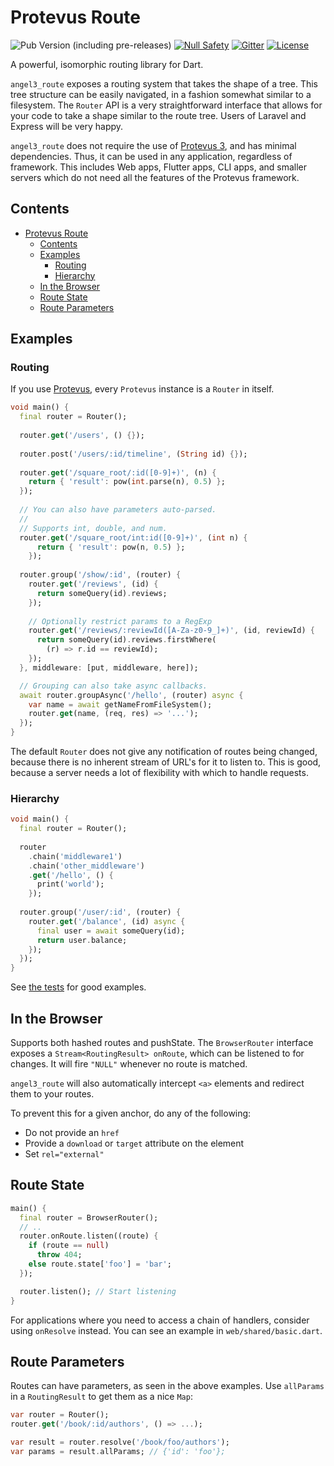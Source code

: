 # Protevus Route

![Pub Version (including pre-releases)](https://img.shields.io/pub/v/angel3_route?include_prereleases)
[![Null Safety](https://img.shields.io/badge/null-safety-brightgreen)](https://dart.dev/null-safety)
[![Gitter](https://img.shields.io/gitter/room/angel_dart/discussion)](https://gitter.im/angel_dart/discussion)
[![License](https://img.shields.io/github/license/dart-backend/angel)](https://github.com/dart-backend/angel/tree/master/packages/route/LICENSE)

A powerful, isomorphic routing library for Dart.

`angel3_route` exposes a routing system that takes the shape of a tree. This tree structure can be easily navigated, in a fashion somewhat similar to a filesystem. The `Router` API is a very straightforward interface that allows for your code to take a shape similar to the route tree. Users of Laravel and Express will be very happy.

`angel3_route` does not require the use of [Protevus 3](https://pub.dev/packages/angel3_framework), and has minimal dependencies. Thus, it can be used in any application, regardless of framework. This includes Web apps, Flutter apps, CLI apps, and smaller servers which do not need all the features of the Protevus framework.

## Contents

- [Protevus Route](#platform-route)
  - [Contents](#contents)
  - [Examples](#examples)
    - [Routing](#routing)
    - [Hierarchy](#hierarchy)
  - [In the Browser](#in-the-browser)
  - [Route State](#route-state)
  - [Route Parameters](#route-parameters)

## Examples

### Routing

If you use [Protevus](https://pub.dev/packages/angel3_framework), every `Protevus` instance is a `Router` in itself.

```dart
void main() {
  final router = Router();
  
  router.get('/users', () {});
  
  router.post('/users/:id/timeline', (String id) {});
  
  router.get('/square_root/:id([0-9]+)', (n) { 
    return { 'result': pow(int.parse(n), 0.5) };
  });
  
  // You can also have parameters auto-parsed.
  //
  // Supports int, double, and num.
  router.get('/square_root/int:id([0-9]+)', (int n) { 
      return { 'result': pow(n, 0.5) };
    });
  
  router.group('/show/:id', (router) {
    router.get('/reviews', (id) {
      return someQuery(id).reviews;
    });
    
    // Optionally restrict params to a RegExp
    router.get('/reviews/:reviewId([A-Za-z0-9_]+)', (id, reviewId) {
      return someQuery(id).reviews.firstWhere(
        (r) => r.id == reviewId);
    });
  }, middleware: [put, middleware, here]);

  // Grouping can also take async callbacks.
  await router.groupAsync('/hello', (router) async {
    var name = await getNameFromFileSystem();
    router.get(name, (req, res) => '...');
  });
}
```

The default `Router` does not give any notification of routes being changed, because there is no inherent stream of URL's for it to listen to. This is good, because a server needs a lot of flexibility with which to handle requests.

### Hierarchy

```dart
void main() {
  final router = Router();
  
  router
    .chain('middleware1')
    .chain('other_middleware')
    .get('/hello', () {
      print('world');
    });
  
  router.group('/user/:id', (router) {
    router.get('/balance', (id) async {
      final user = await someQuery(id);
      return user.balance;
    });
  });
}
```

See [the tests](test/route/no_params.dart) for good examples.

## In the Browser

Supports both hashed routes and pushState. The `BrowserRouter` interface exposes a `Stream<RoutingResult> onRoute`, which can be listened to for changes. It will fire `"NULL"` whenever no route is matched.

`angel3_route` will also automatically intercept `<a>` elements and redirect them to your routes.

To prevent this for a given anchor, do any of the following:

- Do not provide an `href`
- Provide a `download` or `target` attribute on the element
- Set `rel="external"`
  
## Route State

```dart
main() {
  final router = BrowserRouter();
  // ..
  router.onRoute.listen((route) {
    if (route == null)
      throw 404;
    else route.state['foo'] = 'bar';
  });

  router.listen(); // Start listening
}
```

For applications where you need to access a chain of handlers, consider using `onResolve` instead. You can see an example in `web/shared/basic.dart`.

## Route Parameters

Routes can have parameters, as seen in the above examples. Use `allParams` in a `RoutingResult` to get them as a nice `Map`:

```dart
var router = Router();
router.get('/book/:id/authors', () => ...);

var result = router.resolve('/book/foo/authors');
var params = result.allParams; // {'id': 'foo'};
```

